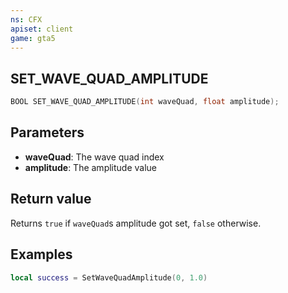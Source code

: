```yaml
---
ns: CFX
apiset: client
game: gta5
---
```

## SET_WAVE_QUAD_AMPLITUDE

```c
BOOL SET_WAVE_QUAD_AMPLITUDE(int waveQuad, float amplitude);
```

## Parameters
* **waveQuad**: The wave quad index
* **amplitude**: The amplitude value

## Return value
Returns `true` if `waveQuad`s amplitude got set, `false` otherwise.

## Examples
```lua
local success = SetWaveQuadAmplitude(0, 1.0)
```
